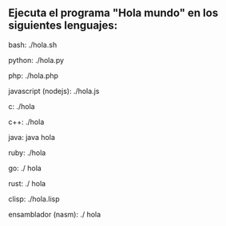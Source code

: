 ## Ejecuta el programa "Hola mundo" en los siguientes lenguajes:

bash: ./hola.sh

python: ./hola.py

php: ./hola.php

javascript (nodejs): ./hola.js

c: ./hola

c++: ./hola

java: java hola

ruby: ./hola

go: ./ hola

rust: ./ hola

clisp: ./hola.lisp

ensamblador (nasm): ./ hola
